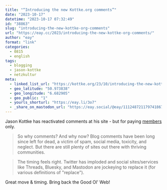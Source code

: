 ```yaml
---
title: "“Introducing the new Kottke.org comments”"
date: "2023-10-17"
datetime: "2023-10-17 07:32:49"
id: "38863"
slug: "introducing-the-new-kottke-org-comments"
url: "https://eay.cc/2023/introducing-the-new-kottke-org-comments/"
author: "eay"
format: "link"
categories:
  - 0815
  - english
tags:
  - blogging
  - jason-kottke
  - netzkultur
meta:
  - linked_list_url: "https://kottke.org/23/10/introducing-the-new-kottke-comments"
  - geo_latitude: "50.973838"
  - geo_longitude: "6.682905"
  - geo_public: "1"
  - yourls_shorturl: "https://eay.li/3o7"
  - _share_on_mastodon_url: "https://eay.social/@eay/111248721179741867"
---
```


Jason Kottke has reactivated comments at his site - but for paying [members](https://kottke.org/members/) only.

> So why comments? And why now? Blog comments have been long since left for dead, a victim of spam, social media, toxicity, and neglect. But there are still plenty of sites out there with thriving communities.

> The timing feels right. Twitter has imploded and social sites/services like Threads, Bluesky, and Mastodon are jockeying to replace it (for various definitions of "replace").

Great move & timing. Bring back the Good Ol' Web!
